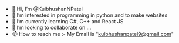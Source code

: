 - 👋 Hi, I’m @KulbhushanNPatel
- 👀 I’m interested in programming in python and to make websites
- 🌱 I’m currently learning C#, C++ and React JS
- 💞️ I’m looking to collaborate on ...
- 📫 How to reach me :- My Email is "kulbhushanpatel9@gmail.com"

<!---
KulbhushanNPatel/KulbhushanNPatel is a ✨ special ✨ repository because its `README.md` (this file) appears on your GitHub profile.
You can click the Preview link to take a look at your changes.
--->
